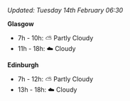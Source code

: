 *Updated: Tuesday 14th February 06:30*

**Glasgow**

* 7h - 10h: :partly_sunny: Partly Cloudy
* 11h - 18h: :cloud: Cloudy

**Edinburgh**

* 7h - 12h: :partly_sunny: Partly Cloudy
* 13h - 18h: :cloud: Cloudy
